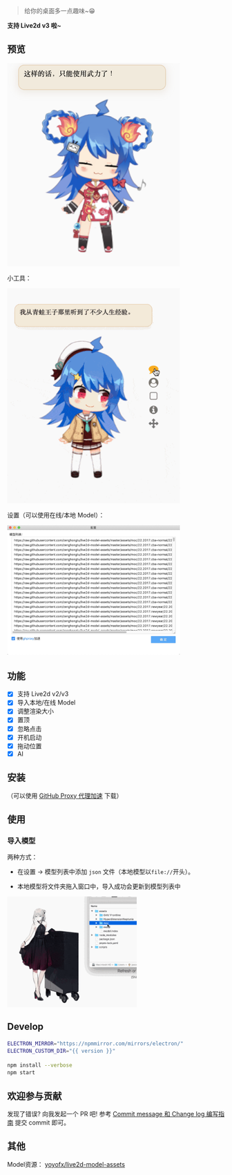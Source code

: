 

> 给你的桌面多一点趣味~😁

**支持 Live2d v3 啦~**


## 预览

<img src="assets/preview1.png" width="400">

小工具：

<img src="assets/record1.gif" width="400">


设置（可以使用在线/本地 Model）：

<img src="assets/preview2.jpg" width="400">


## 功能

- [x] 支持 Live2d v2/v3
- [x] 导入本地/在线 Model 
- [x] 调整渲染大小
- [x] 置顶
- [x] 忽略点击
- [x] 开机启动
- [x] 拖动位置
- [X] AI

## 安装


（可以使用 [GitHub Proxy 代理加速](https://mirror.ghproxy.com/) 下载）

## 使用
### 导入模型

两种方式：

- 在设置 -> 模型列表中添加 `json` 文件（本地模型以`file://`开头）。

- 本地模型将文件夹拖入窗口中，导入成功会更新到模型列表中

<img src="assets/record2.gif" width="300">




## Develop

```sh
ELECTRON_MIRROR="https://npmmirror.com/mirrors/electron/"
ELECTRON_CUSTOM_DIR="{{ version }}"

npm install --verbose
npm start
```

## 欢迎参与贡献

发现了错误? 向我发起一个 PR 吧! 参考 [Commit message 和 Change log 编写指南](http://www.ruanyifeng.com/blog/2016/01/commit_message_change_log.html) 提交 commit 即可。
## 其他

Model资源： [yoyofx/live2d-model-assets](https://github.com/yoyofx/live2d-model-assets)



